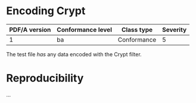 # Encoding Crypt

| PDF/A version | Conformance level | Class type  | Severity |
| ------------- | ----------------- | ----------  | -------- |
| 1             | ba                | Conformance | 5        |

The test file _has_ any data encoded with the Crypt filter.

# Reproducibility
...